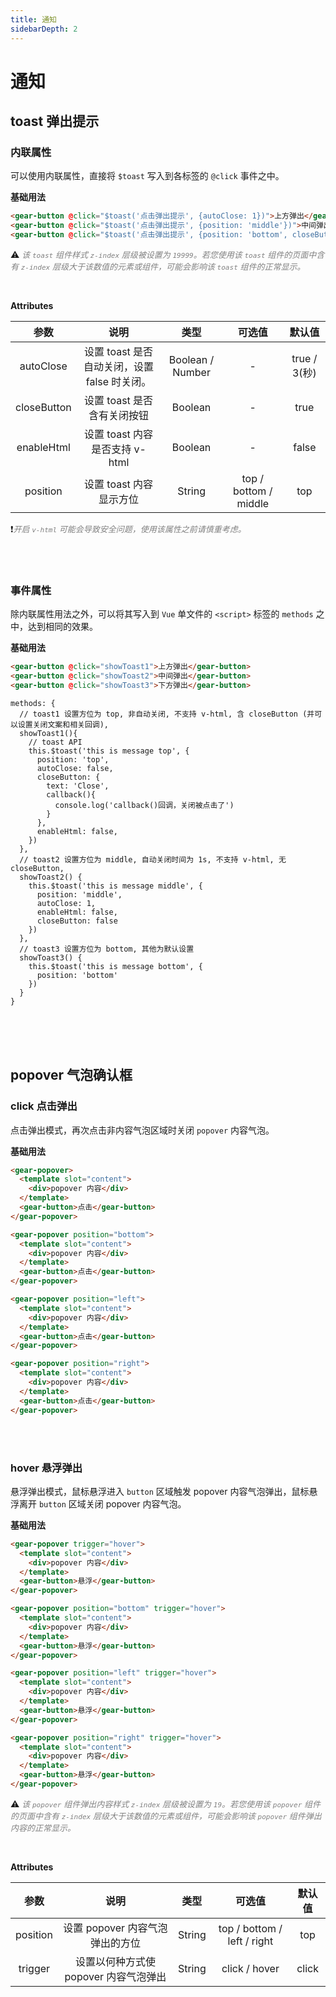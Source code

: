 ```yaml
---
title: 通知
sidebarDepth: 2
---
```


# 通知

toast 弹出提示
---

### 内联属性

可以使用内联属性，直接将 `$toast` 写入到各标签的 `@click` 事件之中。

**基础用法**

<toast-demos-one></toast-demos-one>

```HTML
<gear-button @click="$toast('点击弹出提示', {autoClose: 1})">上方弹出</gear-button>
<gear-button @click="$toast('点击弹出提示', {position: 'middle'})">中间弹出</gear-button>
<gear-button @click="$toast('点击弹出提示', {position: 'bottom', closeButton: false})">下方弹出</gear-button>
```
⚠️ ️*️<font color=grey size=2>该 `toast` 组件样式 `z-index` 层级被设置为 `19999`。若您使用该 `toast` 组件的页面中含有 `z-index` 层级大于该数值的元素或组件，可能会影响该 `toast` 组件的正常显示。</font>*

<br>

**Attributes**

| 参数 | 说明 | 类型 | 可选值 | 默认值 |
| :------: |:------:| :------:| :------:| :------:|
|  autoClose  | 设置 toast 是否自动关闭，设置 false 时关闭。 | Boolean / Number | - | true / 3(秒) |
|  closeButton  | 设置 toast 是否含有关闭按钮 | Boolean | - | true |
|  enableHtml  | 设置 toast 内容是否支持 v-html | Boolean | - | false |
|  position  | 设置 toast 内容显示方位 | String | top / bottom / middle | top |
❗️️*️<font color=grey size=2>开启 `v-html` 可能会导致安全问题，使用该属性之前请慎重考虑。</font>*

<br>
<br>

### 事件属性

除内联属性用法之外，可以将其写入到 `Vue` 单文件的 `<script>` 标签的 `methods` 之中，达到相同的效果。

**基础用法**

<toast-demos-two></toast-demos-two>


```HTML
<gear-button @click="showToast1">上方弹出</gear-button>
<gear-button @click="showToast2">中间弹出</gear-button>
<gear-button @click="showToast3">下方弹出</gear-button>
```

```JS
methods: {
  // toast1 设置方位为 top, 非自动关闭, 不支持 v-html, 含 closeButton (并可以设置关闭文案和相关回调),
  showToast1(){
    // toast API
    this.$toast('this is message top', {
      position: 'top',
      autoClose: false,
      closeButton: {
        text: 'Close',
        callback(){
          console.log('callback()回调，关闭被点击了')
        }
      },
      enableHtml: false,
    })
  },
  // toast2 设置方位为 middle, 自动关闭时间为 1s, 不支持 v-html, 无 closeButton,
  showToast2() {
    this.$toast('this is message middle', {
      position: 'middle',
      autoClose: 1,
      enableHtml: false,
      closeButton: false
    })
  },
  // toast3 设置方位为 bottom, 其他为默认设置
  showToast3() {
    this.$toast('this is message bottom', {
      position: 'bottom'
    })
  }
}
```

<br>
<br>
<br>

popover 气泡确认框
---

### click 点击弹出

点击弹出模式，再次点击非内容气泡区域时关闭 `popover` 内容气泡。

**基础用法**

<popover-demos-one></popover-demos-one>

```HTML
<gear-popover>
  <template slot="content">
    <div>popover 内容</div>
  </template>
  <gear-button>点击</gear-button>
</gear-popover>

<gear-popover position="bottom">
  <template slot="content">
    <div>popover 内容</div>
  </template>
  <gear-button>点击</gear-button>
</gear-popover>

<gear-popover position="left">
  <template slot="content">
    <div>popover 内容</div>
  </template>
  <gear-button>点击</gear-button>
</gear-popover>

<gear-popover position="right">
  <template slot="content">
    <div>popover 内容</div>
  </template>
  <gear-button>点击</gear-button>
</gear-popover>
```

<br>
<br>

### hover 悬浮弹出

悬浮弹出模式，鼠标悬浮进入 `button` 区域触发 popover 内容气泡弹出，鼠标悬浮离开 `button` 区域关闭 popover 内容气泡。

**基础用法**

<popover-demos-two></popover-demos-two>

```HTML
<gear-popover trigger="hover">
  <template slot="content">
    <div>popover 内容</div>
  </template>
  <gear-button>悬浮</gear-button>
</gear-popover>

<gear-popover position="bottom" trigger="hover">
  <template slot="content">
    <div>popover 内容</div>
  </template>
  <gear-button>悬浮</gear-button>
</gear-popover>

<gear-popover position="left" trigger="hover">
  <template slot="content">
    <div>popover 内容</div>
  </template>
  <gear-button>悬浮</gear-button>
</gear-popover>

<gear-popover position="right" trigger="hover">
  <template slot="content">
    <div>popover 内容</div>
  </template>
  <gear-button>悬浮</gear-button>
</gear-popover>
```

⚠️ ️*️<font color=grey size=2>该 `popover` 组件弹出内容样式 `z-index` 层级被设置为 `19`。若您使用该 `popover` 组件的页面中含有 `z-index` 层级大于该数值的元素或组件，可能会影响该 `popover` 组件弹出内容的正常显示。</font>*

<br>

**Attributes**

| 参数 | 说明 | 类型 | 可选值 | 默认值 |
| :------: |:------:| :------:| :------:| :------:|
|  position  | 设置 popover 内容气泡弹出的方位 | String | top / bottom / left / right | top |
|  trigger  | 设置以何种方式使 popover 内容气泡弹出 | String | click / hover | click |
